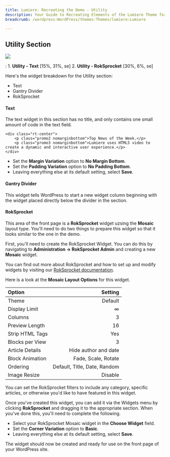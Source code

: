 ```yaml
---
title: Lumiere: Recreating the Demo - Utility
description: Your Guide to Recreating Elements of the Lumiere Theme for WordPress
breadcrumb: /wordpress:WordPress/themes:Themes/lumiere:Lumiere

---
```


Utility Section
-----
![][demo]

: 1. **Utility - Text** [15%, 31%, se]
	2. **Utility - RokSprocket** [30%, 6%, se]

Here's the widget breakdown for the Utility section:

* Text
* Gantry Divider
* RokSprocket

#### Text
The text widget in this section has no title, and only contains one small amount of code in the text field.

~~~
<div class="rt-center">
    <p class="promo2 nomarginbottom">Top News of the Week.</p>
	<p class="promo3 nomarginbottom">Lumiere uses HTML5 video to create a dynamic and interactive user experience.</p>	
</div>                         
~~~

* Set the **Margin Variation** option to **No Margin Bottom**.
* Set the **Padding Variation** option to **No Padding Bottom**.
* Leaving everything else at its default setting, select **Save**.

#### Gantry Divider
This widget tells WordPress to start a new widget column beginning with the widget placed directly below the divider in the section.

#### RokSprocket
This area of the front page is a **RokSprocket** widget uzsing the **Mosaic** layout type. You'll need to do two things to prepare this widget so that it looks similar to the one in the demo.

First, you'll need to create the RokSprocket Widget. You can do this by navigating to **Administration -> RokSprocket Admin** and creating a new **Mosaic** widget. 

You can find out more about RokSprocket and how to set up and modify widgets by visiting our [RokSprocket documentation][roksprocket].

Here is a look at the **Mosaic Layout Options** for this widget.

| Option          |                      Setting |  
| :-------------- | ---------------------------: |  
| Theme           |                      Default |  
| Display Limit   |                            ∞ |  
| Columns         |                            3 |  
| Preview Length  |                           16 |  
| Strip HTML Tags |                          Yes |  
| Blocks per View |                            3 |  
| Article Details |         Hide author and date |  
| Block Animation |          Fade, Scale, Rotate |  
| Ordering        | Default, Title, Date, Random |  
| Image Resize    |                      Disable |  

You can set the RokSprocket filters to include any category, specific articles, or otherwise you'd like to have featured in this widget.

Once you've created this widget, you can add it via the Widgets menu by clicking **RokSprocket** and dragging it to the appropriate section. When you've done this, you'll need to complete the following.

* Select your RokSprocket Mosaic widget in the **Choose Widget** field.
* Set the **Corner Variation** option to **Basic**.
* Leaving everything else at its default setting, select **Save**.

The widget should now be created and ready for use on the front page of your WordPress site.

[demo]: assets/demo_8.jpeg
[roksprocket]: ../../plugins/roksprocket/